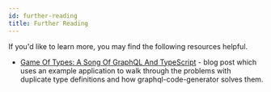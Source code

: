 ```yaml
---
id: further-reading
title: Further Reading
---
```


If you'd like to learn more, you may find the following resources helpful.

- [Game Of Types: A Song Of GraphQL And TypeScript](https://formidable.com/blog/2019/strong-typing) - blog post which uses an example application to walk through the problems with duplicate type definitions and how graphql-code-generator solves them.
